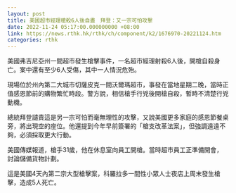 ```yaml
---
layout: post
title: 美國超市經理槍殺6人後自盡　拜登：又一宗可怕攻擊
date: 2022-11-24 05:17:00.000000000 +08:00
link: https://news.rthk.hk/rthk/ch/component/k2/1676970-20221124.htm
categories: rthk
---
```


美國弗吉尼亞州一間超市發生槍擊事件，一名超市經理射殺6人後，開槍自殺身亡。案中還有至少6人受傷，其中一人情況危殆。

現場位於州內第二大城市切薩皮克一間沃爾瑪超市，事發在當地星期二晚，當時正值感恩節前的購物繁忙時段。警方說，相信槍手行兇後開槍自殺，暫時不清楚行兇動機。

總統拜登譴責這是另一宗可怕而毫無理性的攻擊，又說美國更多家庭的感恩節餐桌旁，將出現空的座位。他還提到今年早前簽署的「槍支改革法案」，但強調遠遠不夠，必須採取更大行動。 

美國傳媒報道，槍手31歲，他在休息室向員工開槍。當時超市員工正準備開會，討論儲備貨物計劃。 

這是美國4天內第二宗大型槍擊案，科羅拉多一間性小眾人士夜店上周末發生槍擊，造成5人死亡。
